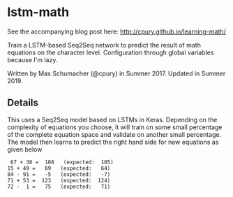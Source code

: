 # lstm-math

See the accompanying blog post here: http://cpury.github.io/learning-math/

Train a LSTM-based Seq2Seq network to predict the result of math equations on
the character level.
Configuration through global variables because I'm lazy.

Written by Max Schumacher (@cpury) in Summer 2017. Updated in Summer 2019.

## Details

This uses a Seq2Seq model based on LSTMs in Keras. Depending on the complexity
of equations you choose, it will train on some small percentage of the complete
equation space and validate on another small percentage. The model then learns 
to predict the right hand side for new equations as given below

` 67 + 38 =  108   (expected:  105)` \
`15 + 49 =   69   (expected:   64)` \
`84 - 91 =   -5   (expected:   -7)` \
`71 + 53 =  123   (expected:  124)` \
`72 -  1 =   75   (expected:   71)`
